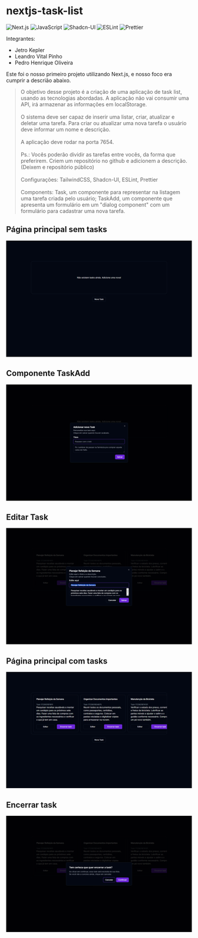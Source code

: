 # nextjs-task-list
![Next.js](https://img.shields.io/badge/-Next.js-000000?logo=next.js&logoColor=white&style=flat-square)
![JavaScript](https://img.shields.io/badge/-JavaScript-F7DF1E?logo=javascript&logoColor=black&style=flat-square)
![Shadcn-UI](https://img.shields.io/badge/-Shadcn--UI-22D3EE?logo=tailwindcss&logoColor=white&style=flat-square) <!-- Usando Tailwind como substituto, pois não há um ícone oficial do Shadcn-UI -->
![ESLint](https://img.shields.io/badge/-ESLint-4B32C3?logo=eslint&logoColor=white&style=flat-square)
![Prettier](https://img.shields.io/badge/-Prettier-F7B93E?logo=prettier&logoColor=white&style=flat-square)

<p>Integrantes:<p>

 - Jetro Kepler
 - Leandro Vital Pinho
 - Pedro Henrique Oliveira

 <p>Este foi o nosso primeiro projeto utilizando Next.js, e nosso foco era cumprir a descrião abaixo.</p>

> O objetivo desse projeto é a criação de uma aplicação de task list, usando as tecnologias abordadas. A aplicação não vai consumir uma API, irá armazenar as informações em localStorage.<br><br>O sistema deve ser capaz de inserir uma listar, criar, atualizar e deletar uma tarefa. Para criar ou atualizar uma nova tarefa o usuário deve informar um nome e descrição.<br><br>A aplicação deve rodar na porta 7654.<br><br>Ps.: Vocês poderão dividir as tarefas entre vocês, da forma que preferirem. Criem um repositório no github e adicionem a descrição. (Deixem e repositório público)<br><br>Configurações: TailwindCSS, Shadcn-UI, ESLint, Prettier<br><br>Components: Task, um componente para representar na listagem uma tarefa criada pelo usuário; TaskAdd, um componente que apresenta um formulário em um "dialog component" com um formulário para cadastrar uma nova tarefa.

## Página principal sem tasks
![Página principal sem tasks](./public/1.png)
## Componente TaskAdd 
![Componente TaskAdd](./public/2.png)
## Editar Task
![Editar Task](./public/3.png)
## Página principal com tasks
![Página principal com tasks](./public/4.png)
## Encerrar task
![Encerrar task](./public/5.png)